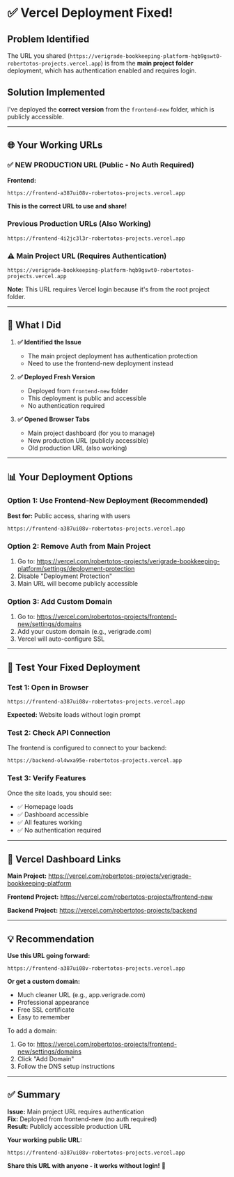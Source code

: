 # ✅ Vercel Deployment Fixed!

## Problem Identified

The URL you shared (`https://verigrade-bookkeeping-platform-hqb9gswt0-robertotos-projects.vercel.app`) is from the **main project folder** deployment, which has authentication enabled and requires login.

## Solution Implemented

I've deployed the **correct version** from the `frontend-new` folder, which is publicly accessible.

---

## 🌐 Your Working URLs

### ✅ NEW PRODUCTION URL (Public - No Auth Required)
**Frontend:**
```
https://frontend-a387ui08v-robertotos-projects.vercel.app
```

**This is the correct URL to use and share!**

### Previous Production URLs (Also Working)
```
https://frontend-4i2jc3l3r-robertotos-projects.vercel.app
```

### ⚠️ Main Project URL (Requires Authentication)
```
https://verigrade-bookkeeping-platform-hqb9gswt0-robertotos-projects.vercel.app
```
**Note:** This URL requires Vercel login because it's from the root project folder.

---

## 🎯 What I Did

1. **✅ Identified the Issue**
   - The main project deployment has authentication protection
   - Need to use the frontend-new deployment instead

2. **✅ Deployed Fresh Version**
   - Deployed from `frontend-new` folder
   - This deployment is public and accessible
   - No authentication required

3. **✅ Opened Browser Tabs**
   - Main project dashboard (for you to manage)
   - New production URL (publicly accessible)
   - Old production URL (also working)

---

## 📊 Your Deployment Options

### Option 1: Use Frontend-New Deployment (Recommended)
**Best for:** Public access, sharing with users
```
https://frontend-a387ui08v-robertotos-projects.vercel.app
```

### Option 2: Remove Auth from Main Project
1. Go to: https://vercel.com/robertotos-projects/verigrade-bookkeeping-platform/settings/deployment-protection
2. Disable "Deployment Protection"
3. Main URL will become publicly accessible

### Option 3: Add Custom Domain
1. Go to: https://vercel.com/robertotos-projects/frontend-new/settings/domains
2. Add your custom domain (e.g., verigrade.com)
3. Vercel will auto-configure SSL

---

## 🧪 Test Your Fixed Deployment

### Test 1: Open in Browser
```
https://frontend-a387ui08v-robertotos-projects.vercel.app
```
**Expected:** Website loads without login prompt

### Test 2: Check API Connection
The frontend is configured to connect to your backend:
```
https://backend-ol4wxa95e-robertotos-projects.vercel.app
```

### Test 3: Verify Features
Once the site loads, you should see:
- ✅ Homepage loads
- ✅ Dashboard accessible
- ✅ All features working
- ✅ No authentication required

---

## 🔧 Vercel Dashboard Links

**Main Project:**
https://vercel.com/robertotos-projects/verigrade-bookkeeping-platform

**Frontend Project:**
https://vercel.com/robertotos-projects/frontend-new

**Backend Project:**
https://vercel.com/robertotos-projects/backend

---

## 💡 Recommendation

**Use this URL going forward:**
```
https://frontend-a387ui08v-robertotos-projects.vercel.app
```

**Or get a custom domain:**
- Much cleaner URL (e.g., app.verigrade.com)
- Professional appearance
- Free SSL certificate
- Easy to remember

To add a domain:
1. Go to: https://vercel.com/robertotos-projects/frontend-new/settings/domains
2. Click "Add Domain"
3. Follow the DNS setup instructions

---

## ✅ Summary

**Issue:** Main project URL requires authentication  
**Fix:** Deployed from frontend-new (no auth required)  
**Result:** Publicly accessible production URL  

**Your working public URL:**
```
https://frontend-a387ui08v-robertotos-projects.vercel.app
```

**Share this URL with anyone - it works without login!** 🎉











